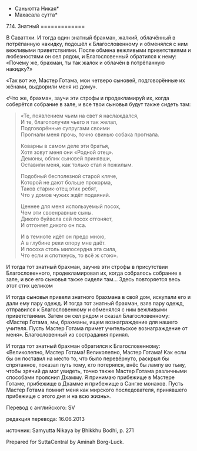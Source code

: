 * Саньютта Никая*
* Махасала сутта*

7\.14\. Знатный
\=\=\=\=\=\=\=\=\=\=\=\=\=

В Саваттхи\. И тогда один знатный брахман, жалкий, облачённый в потрёпанную накидку, подошёл к Благословенному и обменялся с ним вежливыми приветствиями\. После обмена вежливыми приветствиями и любезностями он сел рядом, и Благословенный обратился к нему: «Почему же, брахман, ты так жалок и облачён в потрёпанную накидку?»

«Так вот же, Мастер Готама, мои четверо сыновей, подговорённые их жёнами, выдворили меня из дому»\.

«Что же, брахман, заучи эти строфы и продекламируй их, когда соберётся собрание в зале, и все твои сыновья будут также сидеть там:

> «Те, появлением чьим на свет я наслаждался,  
> И те, благополучия чьего я так желал,  
> Подговорённые супругами своими  
> Прогнали меня прочь, точно свинью собака прогнала\.  
>   
> Коварны в самом деле эти братья,  
> Хотя зовут меня они «Родной отец»\.  
> Демоны, облик сыновей принявши,  
> Оставили меня, как только стал я пожилым\.  
>   
> Подобный бесполезной старой кляче,  
> Которой не дают больше прокорма,  
> Таков старик\-отец этих ребят,  
> Что у домов чужих ждёт подаяний\.  
>   
> Ценнее для меня используемый посох,  
> Чем эти своенравные сыны\.  
> Дикого буйвола сей посох отгоняет,  
> И отгоняет дикого он пса\.  
>   
> И в темноте идёт он предо мною,  
> А в глубине реки опору мне даёт\.  
> И посоха столь милосердна эта сила,  
> Что если и споткнусь, то всё ж стою»\.

И тогда тот знатный брахман, заучив эти строфы в присутствии Благословенного, продекламировал их, когда собралось собрание в зале, и все его сыновья также сидели там… Здесь повторяется весь этот стих целиком

И тогда сыновья привели знатного брахмана в свой дом, искупали его и дали ему пару одежд\. И тогда тот знатный брахман, взяв пару одежд, отправился к Благословенному и обменялся с ним вежливыми приветствиями\. Затем он сел рядом и сказал Благословенному: «Мастер Готама, мы, брахманы, ищем вознаграждение для нашего учителя\. Пусть Мастер Готама примет учительское вознаграждение от меня»\. Благословенный из сострадания принял\.

И тогда тот знатный брахман обратился к Благословенному: «Великолепно, Мастер Готама\! Великолепно, Мастер Готама\! Как если бы он поставил на место то, что было перевёрнуто, раскрыл бы спрятанное, показал путь тому, кто потерялся, внёс бы лампу во тьму, чтобы зрячий да мог увидеть, точно также Мастер Готама различными способами прояснил Дхамму\. Я принимаю прибежище в Мастере Готаме, прибежище в Дхамме и прибежище в Сангхе монахов\. Пусть Мастер Готама помнит меня как мирского последователя, принявшего прибежище с этого дня и на всю жизнь»\.

Перевод с английского: SV

редакция перевода: 16\.06\.2013

источник: Samyutta Nikaya by Bhikkhu Bodhi, p\. 271

Prepared for SuttaCentral by Aminah Borg\-Luck\.